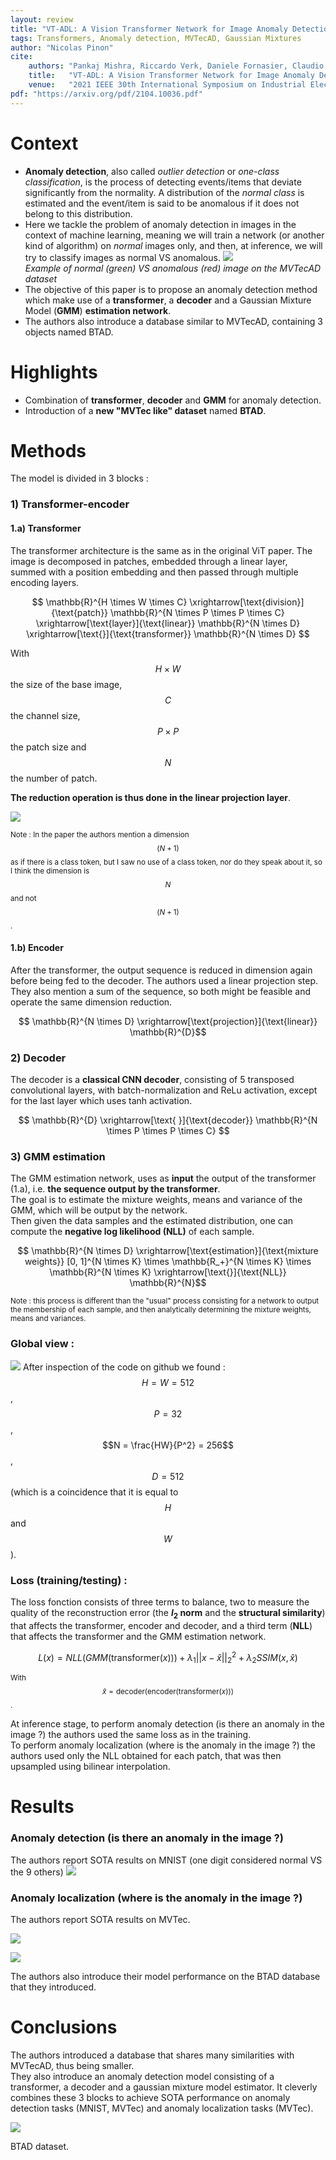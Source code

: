 ```yaml
---
layout: review
title: "VT-ADL: A Vision Transformer Network for Image Anomaly Detection and Localization"
tags: Transformers, Anomaly detection, MVTecAD, Gaussian Mixtures
author: "Nicolas Pinon"
cite:
    authors: "Pankaj Mishra, Riccardo Verk, Daniele Fornasier, Claudio Piciarelli, Gian Luca Foresti"
    title:   "VT-ADL: A Vision Transformer Network for Image Anomaly Detection and Localization"
    venue:   "2021 IEEE 30th International Symposium on Industrial Electronics (ISIE)"
pdf: "https://arxiv.org/pdf/2104.10036.pdf"
---
```



# Context

* **Anomaly detection**, also called *outlier detection* or *one-class classification*, is the process of detecting events/items that deviate significantly from the normality. A distribution of the *normal class* is estimated and the event/item is said to be anomalous if it does not belong to this distribution.
* Here we tackle the problem of anomaly detection in images in the context of machine learning, meaning we will train a network (or another kind of algorithm) on *normal* images only, and then, at inference, we will try to classify images as normal VS anomalous.
![](/collections//images/VT-ADL/mvtec_ad.jpg)  
*Example of normal (green) VS anomalous (red) image on the MVTecAD dataset*
* The objective of this paper is to propose an anomaly detection method which make use of a **transformer**, a **decoder** and a Gaussian Mixture Model (**GMM**) **estimation network**.
* The authors also introduce a database similar to MVTecAD, containing 3 objects named BTAD.


# Highlights

* Combination of **transformer**, **decoder** and **GMM** for anomaly detection.
* Introduction of a **new "MVTec like" dataset** named **BTAD**.


# Methods

The model is divided in 3 blocks :

### 1) Transformer-encoder
#### 1.a) Transformer

The transformer architecture is the same as in the original ViT paper. The image is decomposed in patches, embedded through a linear layer, summed with a position embedding and then passed through multiple encoding layers.

$$ \mathbb{R}^{H \times W \times C} \xrightarrow[\text{division}]{\text{patch}}  \mathbb{R}^{N \times P \times P \times C} \xrightarrow[\text{layer}]{\text{linear}} \mathbb{R}^{N \times D} \xrightarrow[\text{}]{\text{transformer}} \mathbb{R}^{N \times D} $$  

With $$H \times W$$ the size of the base image, $$C$$ the channel size, $$P \times P$$ the patch size and $$N$$ the number of patch.  

**The reduction operation is thus done in the linear projection layer**.

![](/collections/images/VT-ADL/fig2_short.jpg)


<sup> Note : In the paper the authors mention a dimension $$(N+1)$$ as if there is a class token, but I saw no use of a class token, nor do they speak about it, so I think the dimension is $$N$$ and not $$(N+1)$$. </sup>   

#### 1.b) Encoder

After the transformer, the output sequence is reduced in dimension again before being fed to the decoder. The authors used a linear projection step. They also mention a sum of the sequence, so both might be feasible and operate the same dimension reduction.

$$ \mathbb{R}^{N \times D} \xrightarrow[\text{projection}]{\text{linear}} \mathbb{R}^{D}$$

### 2) Decoder

The decoder is a **classical CNN decoder**, consisting of 5 transposed convolutional layers, with batch-normalization and ReLu activation, except for the last layer which uses tanh activation.

$$ \mathbb{R}^{D} \xrightarrow[\text{ }]{\text{decoder}} \mathbb{R}^{N \times P \times P \times C} $$



### 3) GMM estimation 

The GMM estimation network, uses as **input** the output of the transformer (1.a), i.e. **the sequence output by the transformer**.  
The goal is to estimate the mixture weights, means and variance of the GMM, which will be output by the network.  
Then given the data samples and the estimated distribution, one can compute the **negative log likelihood (NLL)** of each sample.

$$ \mathbb{R}^{N \times D} \xrightarrow[\text{estimation}]{\text{mixture weights}} [0, 1]^{N \times K} \times \mathbb{R_+}^{N \times K} \times \mathbb{R}^{N \times K} \xrightarrow[\text{}]{\text{NLL}} \mathbb{R}^{N}$$

<sup> Note : this process is different than the "usual" process consisting for a network to output the membership of each sample, and then analytically determining the mixture weights, means and variances. </sup> 


### Global view :
![](/collections/images/VT-ADL/fig2.jpg)
After inspection of the code on github we found : $$H = W = 512$$, $$P = 32$$, $$N = \frac{HW}{P^2} = 256$$, $$D = 512$$ (which is a coincidence that it is equal to $$H$$ and $$W$$).

### Loss (training/testing) :

The loss fonction consists of three terms to balance, two to measure the quality of the reconstruction error (the **$l_2$ norm** and the **structural similarity**) that affects the transformer, encoder and decoder, and a third term (**NLL**) that affects the transformer and the GMM estimation network.  


$$ L(x) = NLL(GMM(\text{transformer}(x))) + \lambda_1 ||x - \hat{x}||_2^2 + \lambda_2 SSIM(x, \hat{x}) $$

<sup> With $$\hat{x} = \text{decoder(encoder(transformer(}x\text{)))}$$. </sup> 

At inference stage, to perform anomaly detection (is there an anomaly in the image ?) the authors used the same loss as in the training.  
To perform anomaly localization (where is the anomaly in the image ?) the authors used only the NLL obtained for each patch, that was then upsampled using bilinear interpolation.

# Results	

### Anomaly detection (is there an anomaly in the image ?)

The authors report SOTA results on MNIST (one digit considered normal VS the 9 others)
![](/collections/images/VT-ADL/tab2.jpg)

### Anomaly localization (where is the anomaly in the image ?)

The authors report SOTA results on MVTec.

![](/collections/images/VT-ADL/fig3.jpg)

![](/collections/images/VT-ADL/tab3.jpg)

The authors also introduce their model performance on the BTAD database that they introduced. 

# Conclusions

The authors introduced a database that shares many similarities with MVTecAD, thus being smaller.  
They also introduce an anomaly detection model consisting of a transformer, a decoder and a gaussian mixture model estimator. It cleverly combines these 3 blocks to achieve SOTA performance on anomaly detection tasks (MNIST, MVTec) and anomaly localization tasks (MVTec).

![](/collections/images/VT-ADL/fig1.jpg)

BTAD dataset.

